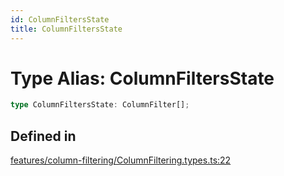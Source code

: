 ```yaml
---
id: ColumnFiltersState
title: ColumnFiltersState
---
```


# Type Alias: ColumnFiltersState

```ts
type ColumnFiltersState: ColumnFilter[];
```

## Defined in

[features/column-filtering/ColumnFiltering.types.ts:22](https://github.com/TanStack/table/blob/main/packages/table-core/src/features/column-filtering/ColumnFiltering.types.ts#L22)
